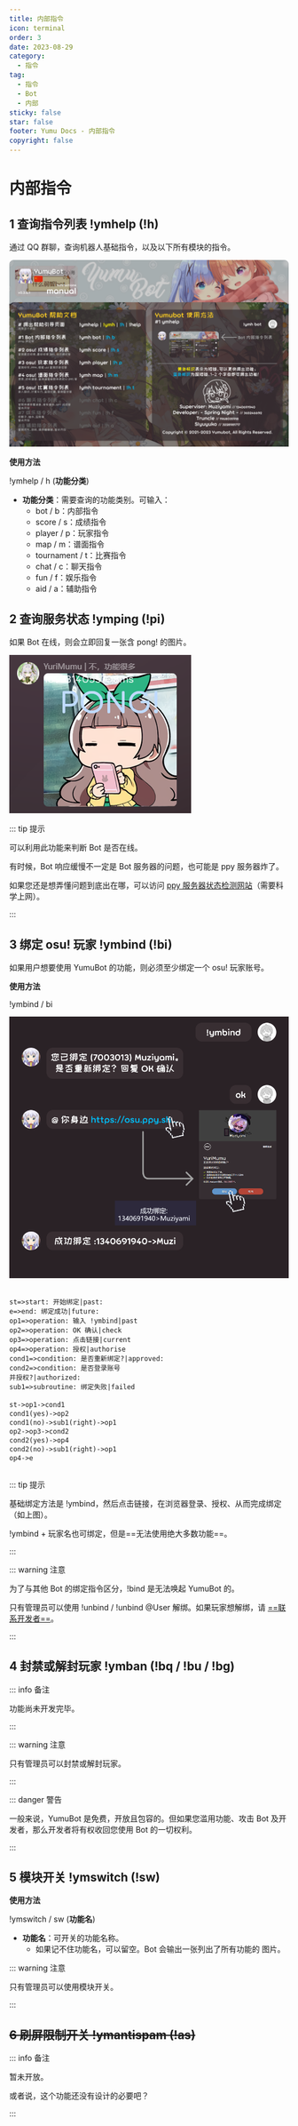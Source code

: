 ```yaml
---
title: 内部指令
icon: terminal
order: 3
date: 2023-08-29
category:
  - 指令
tag:
  - 指令
  - Bot
  - 内部
sticky: false
star: false
footer: Yumu Docs - 内部指令
copyright: false
---
```

# 内部指令

## <HopeIcon icon="list"/> 1 查询指令列表 !ymhelp (!h)

通过 QQ 群聊，查询机器人基础指令，以及以下所有模块的指令。

![帮助文档](img/help-default.png)

**使用方法**

!ymhelp / h (**功能分类**)

- **<HopeIcon icon="table-list"/> 功能分类**：需要查询的功能类别。可输入：
  - bot / b：内部指令
  - score / s：成绩指令
  - player / p：玩家指令
  - map / m：谱面指令
  - tournament / t：比赛指令
  - chat / c：聊天指令
  - fun / f：娱乐指令
  - aid / a：辅助指令

## <HopeIcon icon="server"/> 2 查询服务状态 !ymping (!pi)

如果 Bot 在线，则会立即回复一张含 pong! 的图片。

![Bot 回复](img/bot-ping.png)

::: tip 提示

可以利用此功能来判断 Bot 是否在线。

有时候，Bot 响应缓慢不一定是 Bot 服务器的问题，也可能是 ppy 服务器炸了。

如果您还是想弄懂问题到底出在哪，可以访问 <HopeIcon icon="link"/> [ppy 服务器状态检测网站](https://status.ppy.sh/)（需要科学上网）。

:::

## <HopeIcon icon="network-wired"/> 3 绑定 osu! 玩家 !ymbind (!bi)

如果用户想要使用 YumuBot 的功能，则必须至少绑定一个 osu! 玩家账号。

**使用方法**

!ymbind / bi

![Bot 绑定](img/bot-bind.png)

```flow:preset

st=>start: 开始绑定|past:
e=>end: 绑定成功|future:
op1=>operation: 输入 !ymbind|past
op2=>operation: OK 确认|check
op3=>operation: 点击链接|current
op4=>operation: 授权|authorise
cond1=>condition: 是否重新绑定?|approved:
cond2=>condition: 是否登录账号
并授权?|authorized:
sub1=>subroutine: 绑定失败|failed

st->op1->cond1
cond1(yes)->op2
cond1(no)->sub1(right)->op1
op2->op3->cond2
cond2(yes)->op4
cond2(no)->sub1(right)->op1
op4->e


```

::: tip 提示

基础绑定方法是 !ymbind，然后点击链接，在浏览器登录、授权、从而完成绑定（如上图）。

!ymbind + <HopeIcon icon="address-card"/> 玩家名也可绑定，但是==无法使用绝大多数功能==。

:::

::: warning 注意

为了与其他 Bot 的绑定指令区分，!bind 是无法唤起 YumuBot 的。

只有管理员可以使用 !unbind / !unbind @User 解绑。如果玩家想解绑，请 <HopeIcon icon="link"/> [==联系开发者==](../about/dev.md)。

:::

## <HopeIcon icon="ban"/> 4 封禁或解封玩家 !ymban (!bq / !bu / !bg)

::: info 备注

功能尚未开发完毕。

:::

::: warning 注意

只有管理员可以封禁或解封玩家。

:::

::: danger 警告

一般来说，YumuBot 是免费，开放且包容的。但如果您滥用功能、攻击 Bot 及开发者，那么开发者将有权收回您使用 Bot 的一切权利。

:::

## <HopeIcon icon="sliders"/> 5 模块开关 !ymswitch (!sw)

**使用方法**

!ymswitch / sw (**功能名**)

- **<HopeIcon icon="robot"/> 功能名**：可开关的功能名称。
  - 如果记不住功能名，可以留空。Bot 会输出一张列出了所有功能的 <HopeIcon icon="image"/> 图片。

::: warning 注意

只有管理员可以使用模块开关。

:::

## ~~<HopeIcon icon="desktop"/> 6 刷屏限制开关 !ymantispam (!as)~~

::: info 备注

暂未开放。

或者说，这个功能还没有设计的必要吧？

:::
